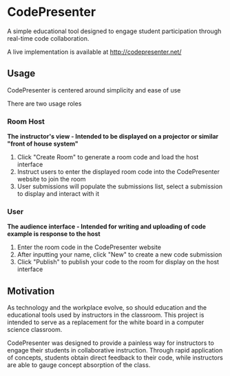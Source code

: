 # CodePresenter
A simple educational tool designed to engage student participation through real-time code collaboration.

A live implementation is available at http://codepresenter.net/

## Usage
CodePresenter is centered around simplicity and ease of use

There are two usage roles

### Room Host
**The instructor's view - Intended to be displayed on a projector or similar "front of house system"**

1. Click "Create Room" to generate a room code and load the host interface
2. Instruct users to enter the displayed room code into the CodePresenter website to join the room
3. User submissions will populate the submissions list, select a submission to display and interact with it

### User
**The audience interface - Intended for writing and uploading of code example is response to the host**

1. Enter the room code in the CodePresenter website
2. After inputting your name, click "New" to create a new code submission
3. Click "Publish" to publish your code to the room for display on the host interface

## Motivation

As technology and the workplace evolve, so should education and the educational tools used by instructors in the classroom. This project is intended to serve as a replacement for the white board in a computer science classroom.  

CodePresenter was designed to provide a painless way for instructors to engage their students in collaborative instruction. Through rapid application of concepts, students obtain direct feedback to their code, while instructors are able to gauge concept absorption of the class.
